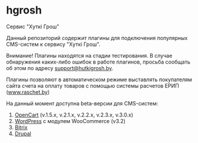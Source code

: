 # hgrosh
Сервис "Хуткi Грош"

Данный репозиторий содержит плагины для подключения популярных CMS-систем к сервису "Хуткi Грош".

Внимание!
Плагины находятся на стадии тестирования. В случае обнаружения каких-либо ошибок в работе плагинов, просьба сообщать об этом по адресу support@hutkigrosh.by.

Плагины позволяют в автоматическом режиме выставлять покупателям сайта счета на оплату товаров с помощью системы расчетов ЕРИП (www.raschet.by)

На данный момент доступна beta-версии для CMS-систем:
1. [OpenCart](https://github.com/esasby/hgrosh/tree/master/CMS/Plugins/OpenCart) (v.1.5.x, v.2.1.x, v.2.2.x, v.2.3.x, v.3.0.x)   
2. [WordPress](https://github.com/esasby/hgrosh/tree/master/CMS/Plugins/WordPress) c модулем WooCommerce (v3.2)
3. [Bitrix](https://github.com/esasby/hgrosh/tree/master/CMS/Plugins/Bitrix)
4. [Drupal](https://github.com/esasby/hgrosh/tree/master/CMS/Plugins/Drupal)



